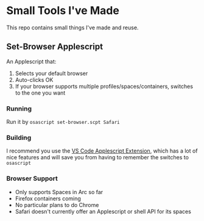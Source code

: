 # Small Tools I've Made

This repo contains small things I've made and reuse.

## Set-Browser Applescript

An Applescript that:

1. Selects your default browser
2. Auto-clicks OK
3. If your browser supports multiple profiles/spaces/containers, switches to the one you want

### Running

Run it by `osascript set-browser.scpt Safari`

### Building

I recommend you use the [VS Code Applescript Extension](https://github.com/idleberg/vscode-applescript), which has a lot of nice features and will save you from having to remember the switches to `osascript`

### Browser Support

* Only supports Spaces in Arc so far
* Firefox containers coming
* No particular plans to do Chrome
* Safari doesn't currently offer an Applescript or shell API for its spaces
